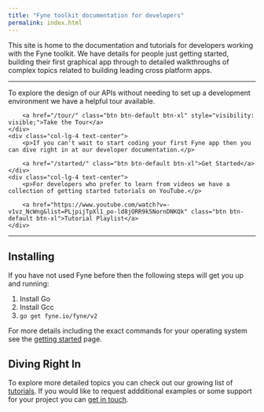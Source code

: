 ```yaml
---
title: "Fyne toolkit documentation for developers"
permalink: index.html
---
```


This site is home to the documentation and tutorials for developers working with the
Fyne toolkit. We have details for people just getting started, building their first
graphical app through to detailed walkthroughs of complex topics related to building
leading cross platform apps.

---

<div class="intro-row">
    <div class="col-lg-4 text-center">
        <p>To explore the design of our APIs without needing to set up a development environment we have a helpful tour available.</p>

        <a href="/tour/" class="btn btn-default btn-xl" style="visibility: visible;">Take the Tour</a>
    </div>
    <div class="col-lg-4 text-center">
        <p>If you can't wait to start coding your first Fyne app then you can dive right in at our developer documentation.</p>

        <a href="/started/" class="btn btn-default btn-xl">Get Started</a>
    </div>
    <div class="col-lg-4 text-center">
        <p>For developers who prefer to learn from videos we have a collection of getting started tutorials on YouTube.</p>

        <a href="https://www.youtube.com/watch?v=-v1vz_NcWng&list=PLjpijTpXl1_po-ld8jORR9k5NornDNKQk" class="btn btn-default btn-xl">Tutorial Playlist</a>
    </div>
</div>

---

## Installing

If you have not used Fyne before then the following steps will get you up and running:

1. Install Go
1. Install Gcc
1. `go get fyne.io/fyne/v2`

For more details including the exact commands for your operating system see 
the [getting started](/started/) page.

## Diving Right In

To explore more detailed topics you can check out our growing list of
[tutorials](/tutorial/). If you would like to request addditional examples or
some support for your project you can [get in touch](https://fyne.io/support/).
